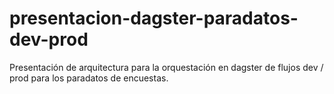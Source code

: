 # presentacion-dagster-paradatos-dev-prod
Presentación de arquitectura para la orquestación en dagster de flujos dev / prod para los paradatos de encuestas.
